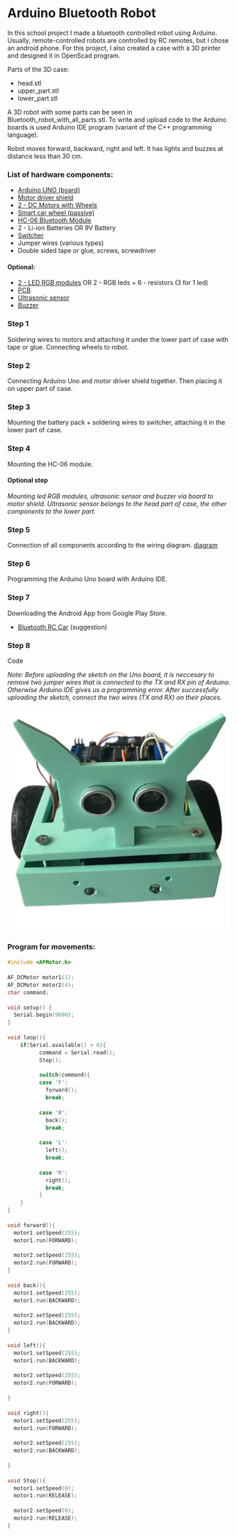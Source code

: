 # Arduino Bluetooth Robot

In this school project I made a bluetooth controlled robot using Arduino. 
Usually, remote-controlled robots are controlled by RC remotes, but I chose an android phone.
For this project, I also created a case with a 3D printer and designed it in OpenScad program.

Parts of the 3D case:
* head.stl
* upper_part.stl
* lower_part.stl

A 3D robot with some parts can be seen in Bluetooth_robot_with_all_parts.stl.
To write and upload code to the Arduino boards is used Arduino IDE program (variant of the C++ programming language).

Robot moves forward, backward, right and left. It has lights and buzzes at distance less than 30 cm.

### List of hardware components:
* [Arduino UNO (board)](https://techfun.sk/produkt/arduino-uno-smd-edicia-precizny-klon/)
* [Motor driver shield](https://techfun.sk/produkt/motor-driver-shield-l293d/)
* [2 - DC Motors with Wheels](https://techfun.sk/produkt/dc-motorcek-pneumatika/)
* [Smart car wheel (passive)](https://techfun.sk/produkt/otocne-koliesko-pre-stavebnice-auticok/)
* [HC-06 Bluetooth Module](https://techfun.sk/produkt/bluetooth-modul-hc-06-slave/)
* 2 - Li-ion Batteries OR 9V Battery
* [Switcher](https://techfun.sk/produkt/jednoduchy-prepinac/)
* Jumper wires (various types)
* Double sided tape or glue, screws, screwdriver

#### Optional:
* [2 - LED RGB modules](https://techfun.sk/produkt/led-rgb-modul/) OR 2 - RGB leds + 6 - resistors (3 for 1 led)
* [PCB](https://techfun.sk/produkt/nepajive-pole-170-bodov/)
* [Ultrasonic sensor](https://techfun.sk/produkt/ultrazvukovy-senzor-vzdialenosti-hy-srf05/)
* [Buzzer](https://techfun.sk/produkt/pasivny-buzzer-samostatne/)

### Step 1
Soldering wires to motors and attaching it under the lower part of case with tape or glue.
Connecting wheels to robot. 

### Step 2
Connecting Arduino Uno and motor driver shield together. Then placing it on upper part of case.

### Step 3
Mounting the battery pack + soldering wires to switcher, attaching it in the lower part of case.

### Step 4
Mounting the HC-06 module.

#### Optional step
*Mounting led RGB modules, ultrasonic sensor and buzzer via board to motor shield.
Ultrasonic sensor belongs to the head part of case, the other components to the lower part.*

### Step 5
Connection of all components according to the wiring diagram. [diagram](wiring_diagram.png)

### Step 6
Programming the Arduino Uno board with Arduino IDE.

### Step 7
Downloading the Android App from Google Play Store.
* [Bluetooth RC Car](https://play.google.com/store/apps/details?id=braulio.calle.bluetoothRCcontroller) (suggestion)

### Step 8
Code

*Note: Before uploading the sketch on the Uno board, it is neccesary to remove two jumper wires that is connected to the TX and RX pin of Arduino. Otherwise Arduino IDE gives us a programming error. After successfully uploading the sketch, connect the two wires (TX and RX) on their places.*

<p align="center"> <img src="robot_image.png" /> </p>


### Program for movements:

``` c++
#include <AFMotor.h>

AF_DCMotor motor1(1); 
AF_DCMotor motor2(4);
char command; 

void setup() {       
  Serial.begin(9600);  
}

void loop(){
    if(Serial.available() > 0){ 
          command = Serial.read(); 
          Stop();
      
          switch(command){
          case 'F':  
            forward();
            break;
          
          case 'B':  
            back();
            break;
          
          case 'L':  
            left();
            break;
          
          case 'R':
            right();
            break;
          }
    }
} 

void forward(){
  motor1.setSpeed(255); 
  motor1.run(FORWARD); 
  
  motor2.setSpeed(255);
  motor2.run(FORWARD);
}

void back(){ 
  motor1.setSpeed(255); 
  motor1.run(BACKWARD); 
  
  motor2.setSpeed(255); 
  motor2.run(BACKWARD); 
}

void left(){
  motor1.setSpeed(255); 
  motor1.run(BACKWARD); 
  
  motor2.setSpeed(255); 
  motor2.run(FORWARD);  

}

void right(){
  motor1.setSpeed(255); 
  motor1.run(FORWARD); 
  
  motor2.setSpeed(255); 
  motor2.run(BACKWARD); 

} 

void Stop(){
  motor1.setSpeed(0); 
  motor1.run(RELEASE); 
  
  motor2.setSpeed(0); 
  motor2.run(RELEASE); 
}
```
